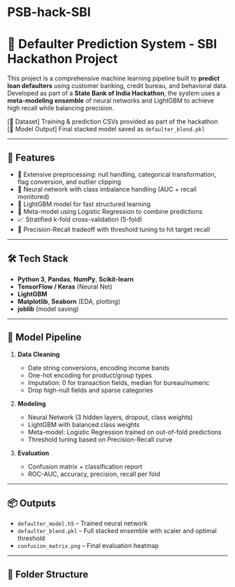 # PSB-hack-SBI
# 🧠 Defaulter Prediction System - SBI Hackathon Project

This project is a comprehensive machine learning pipeline built to **predict loan defaulters** using customer banking, credit bureau, and behavioral data. Developed as part of a **State Bank of India Hackathon**, the system uses a **meta-modeling ensemble** of neural networks and LightGBM to achieve high recall while balancing precision.

[📁 Dataset] Training & prediction CSVs provided as part of the hackathon  
[🧪 Model Output] Final stacked model saved as `defaulter_blend.pkl`

---

## 🚀 Features

- 🔄 Extensive preprocessing: null handling, categorical transformation, flag conversion, and outlier clipping
- 🧮 Neural network with class imbalance handling (AUC + recall monitored)
- 🌲 LightGBM model for fast structured learning
- 🧠 Meta-model using Logistic Regression to combine predictions
- 📈 Stratified k-fold cross-validation (5-fold)
- 🎯 Precision-Recall tradeoff with threshold tuning to hit target recall

---

## 🛠 Tech Stack

- **Python 3**, **Pandas**, **NumPy**, **Scikit-learn**
- **TensorFlow / Keras** (Neural Net)
- **LightGBM**
- **Matplotlib**, **Seaborn** (EDA, plotting)
- **joblib** (model saving)

---

## 🧩 Model Pipeline

1. **Data Cleaning**
   - Date string conversions, encoding income bands
   - One-hot encoding for product/group types
   - Imputation: 0 for transaction fields, median for bureau/numeric
   - Drop high-null fields and sparse categories

2. **Modeling**
   - Neural Network (3 hidden layers, dropout, class weights)
   - LightGBM with balanced class weights
   - Meta-model: Logistic Regression trained on out-of-fold predictions
   - Threshold tuning based on Precision-Recall curve

3. **Evaluation**
   - Confusion matrix + classification report
   - ROC-AUC, accuracy, precision, recall per fold

---

## 📦 Outputs

- `defaulter_model.h5` – Trained neural network
- `defaulter_blend.pkl` – Full stacked ensemble with scaler and optimal threshold
- `confusion_matrix.png` – Final evaluation heatmap

---

## 📂 Folder Structure

